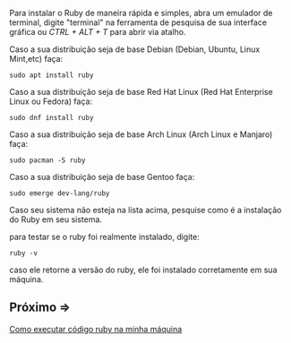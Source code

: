 Para instalar o Ruby de maneira rápida e simples, abra um emulador de terminal, digite "terminal" na ferramenta de pesquisa de sua interface gráfica ou *CTRL + ALT + T* para abrir via atalho.

Caso a sua distribuição seja de base Debian (Debian, Ubuntu, Linux Mint,etc) faça:

``sudo apt install ruby``

Caso a sua distribuição seja de base Red Hat Linux (Red Hat Enterprise Linux ou Fedora) faça:

``sudo dnf install ruby``

Caso a sua distribuição seja de base Arch Linux (Arch Linux e Manjaro) faça:

``sudo pacman -S ruby``

Caso a sua distribuição seja de base Gentoo faça:

``sudo emerge dev-lang/ruby``

Caso seu sistema não esteja na lista acima, pesquise como é a instalação do Ruby em seu sistema.

para testar se o ruby foi realmente instalado, digite:

``ruby -v``

caso ele retorne a versão do ruby, ele foi instalado corretamente em sua máquina.

## Próximo =>

[Como executar código ruby na minha máquina](../usar-ruby/README.md)